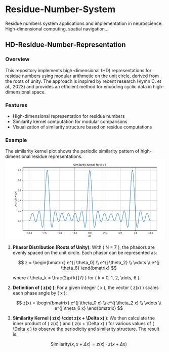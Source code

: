 # Residue-Number-System
Residue numbers system applications and implementation in neuroscience. High-dimensional computing, spatial navigation... 
## HD-Residue-Number-Representation

### Overview
This repository implements high-dimensional (HD) representations for residue numbers using modular arithmetic on the unit circle, derived from the roots of unity. The approach is inspired by recent research (Kymn C. et al., 2023) and provides an efficient method for encoding cyclic data in high-dimensional space.

### Features
- High-dimensional representation for residue numbers
- Similarity kernel computation for modular comparisons
- Visualization of similarity structure based on residue computations

### Example
The similarity kernel plot shows the periodic similarity pattern of high-dimensional residue representations.
![Similarity Kernel Plot](Figure_1.png)

1. **Phasor Distribution (Roots of Unity)**: With \( N = 7 \), the phasors are evenly spaced on the unit circle. Each phasor can be represented as:

   $$
   z = 
   \begin{bmatrix}
   e^{j \theta_0} \\
   e^{j \theta_2} \\
   \vdots \\
   e^{j \theta_6} 
   \end{bmatrix}
   $$

   where \( \theta_k = \frac{2\pi k}{7} \) for \( k = 0, 1, 2, \dots, 6 \).

2. **Definition of \( z(x) \)**: For a given integer \( x \), the vector \( z(x) \) scales each phase angle by \( x \):

   $$
   z(x) = 
   \begin{bmatrix}
   e^{j \theta_0 x} \\
   e^{j \theta_2 x} \\
   \vdots \\
   e^{j \theta_6 x}
   \end{bmatrix}
   $$

3. **Similarity Kernel \( z(x) \cdot z(x + \Delta x) \)**: We then calculate the inner product of \( z(x) \) and \( z(x + \Delta x) \) for various values of \( \Delta x \) to observe the periodicity and similarity structure. The result is:

   $$
   \text{Similarity}(x, x + \Delta x) = z(x) \cdot z(x + \Delta x)
   $$

